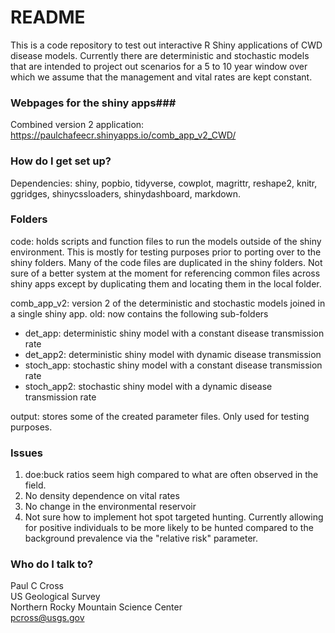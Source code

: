 # README #

This is a code repository to test out interactive R Shiny applications of CWD disease models. Currently there are deterministic and stochastic models that are intended to project out scenarios for a 5 to 10 year window over which we assume that the management and vital rates are kept constant. 

### Webpages for the shiny apps###  

Combined version 2 application:  
https://paulchafeecr.shinyapps.io/comb_app_v2_CWD/

### How do I get set up? ###

Dependencies: shiny, popbio, tidyverse, cowplot, magrittr, reshape2, knitr, ggridges, shinycssloaders, shinydashboard, markdown.  

### Folders ###
code: holds scripts and function files to run the models outside of the shiny environment. This is mostly for testing purposes prior to porting over to the shiny folders. Many of the code files are duplicated in the shiny folders. Not sure of a better system at the moment for referencing common files across shiny apps except by duplicating them and locating them in the local folder. 

comb_app_v2: version 2 of the deterministic and stochastic models joined in a single shiny app.
old: now contains the following sub-folders  
- det_app: deterministic shiny model with a constant disease transmission rate  
- det_app2: deterministic shiny model with dynamic disease transmission   
- stoch_app: stochastic shiny model with a constant disease transmission rate  
- stoch_app2: stochastic shiny model with a dynamic disease transmission rate  

output: stores some of the created parameter files. Only used for testing purposes. 


### Issues ###
1. doe:buck ratios seem high compared to what are often observed in the field.  
2. No density dependence on vital rates  
3. No change in the environmental reservoir  
4. Not sure how to implement hot spot targeted hunting. Currently allowing for positive individuals to be more likely to be hunted compared to the background prevalence via the "relative risk" parameter.

### Who do I talk to? ###

Paul C Cross  
US Geological Survey  
Northern Rocky Mountain Science Center  
pcross@usgs.gov
